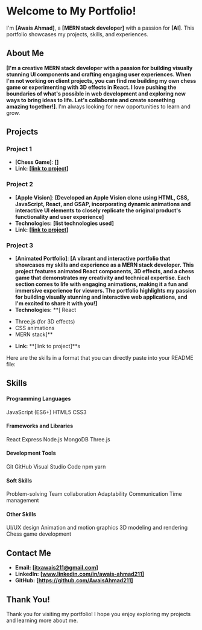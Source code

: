 
# Welcome to My Portfolio!

I'm **[Awais Ahmad]**, a **[MERN stack developer]** with a passion for **[AI]**. This portfolio showcases my projects, skills, and experiences.

## About Me

**[I'm a creative MERN stack developer with a passion for building visually stunning UI components and crafting engaging user experiences. When I'm not working on client projects, you can find me building my own chess game or experimenting with 3D effects in React. I love pushing the boundaries of what's possible in web development and exploring new ways to bring ideas to life. Let's collaborate and create something amazing together!]**. I'm always looking for new opportunities to learn and grow.

## Projects

### Project 1

* **[Chess Game]**: **[]**
* **Link:** **[[link to project](https://github.com/AwaisAhmad211/Chess-Game)]**

### Project 2

* **[Apple Vision]**: **[Developed an Apple Vision clone using HTML, CSS, JavaScript, React, and GSAP, incorporating dynamic animations and interactive UI elements to closely replicate the original product's functionality and user experience]**
* **Technologies:** **[list technologies used]**
* **Link:** **[[link to project](https://vercel.com/awaisahmad211s-projects/apple-vision-)]**

### Project 3

* **[Animated Portfolio]**: **[A vibrant and interactive portfolio that showcases my skills and experience as a MERN stack developer. This project features animated React components, 3D effects, and a chess game that demonstrates my creativity and technical expertise. Each section comes to life with engaging animations, making it a fun and immersive experience for viewers. The portfolio highlights my passion for building visually stunning and interactive web applications, and I'm excited to share it with you!]**
* **Technologies:** **[ React
- Three.js (for 3D effects)
- CSS animations
- MERN stack]**
* **Link:** **[link to project]**s

Here are the skills in a format that you can directly paste into your README file:

## Skills

#### Programming Languages
JavaScript (ES6+)
HTML5
CSS3

#### Frameworks and Libraries
React
Express
Node.js
MongoDB
Three.js

#### Development Tools
Git
GitHub
Visual Studio Code
npm
yarn

#### Soft Skills
Problem-solving
Team collaboration
Adaptability
Communication
Time management

#### Other Skills
UI/UX design
Animation and motion graphics
3D modeling and rendering
Chess game development

## Contact Me

* **Email:** **[itxawais211@gmail.com]**
* **LinkedIn:** **[www.linkedin.com/in/awais-ahmad211]**
* **GitHub:** **[https://github.com/AwaisAhmad211]**

## Thank You!

Thank you for visiting my portfolio! I hope you enjoy exploring my projects and learning more about me.